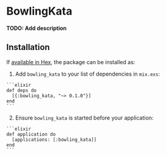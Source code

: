 # BowlingKata

**TODO: Add description**

## Installation

If [available in Hex](https://hex.pm/docs/publish), the package can be installed as:

  1. Add `bowling_kata` to your list of dependencies in `mix.exs`:

    ```elixir
    def deps do
      [{:bowling_kata, "~> 0.1.0"}]
    end
    ```

  2. Ensure `bowling_kata` is started before your application:

    ```elixir
    def application do
      [applications: [:bowling_kata]]
    end
    ```


